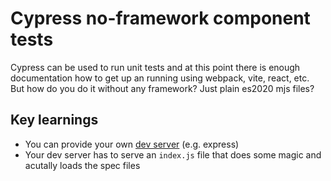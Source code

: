 # Cypress no-framework component tests
Cypress can be used to run unit tests and at this point there is enough documentation how to get up an running using webpack, vite, react, etc.  
But how do you do it without any framework? Just plain es2020 mjs files?

## Key learnings
* You can provide your own [dev server](https://docs.cypress.io/guides/component-testing/component-framework-configuration#Custom-Dev-Server) (e.g. express)
* Your dev server has to serve an `index.js` file that does some magic and acutally loads the spec files
